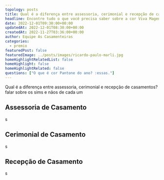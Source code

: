 ```yaml
---
topology: posts
title: Qual é a diferença entre assessoria, cerimonial e recepção de casamentos?
headline: Encontre tudo o que você precisa saber sobre a cor Viva Magenta, a cor do ano 2023.
date: 2022-12-01T09:30:00+00:00
updatedAt: 2022-12-01T08:30:00+00:00
createdAt: 2022-11-27T03:36:00+00:00
author: Equipe As Casamenteiras
categories:
  - premio
featuredPost: false
featuredImage: ../posts/images/ricardo-paulo-marli.jpg
homeHighlightRelatedList: false
homeHighlight: false
homeHighlightRelated: false
questions: ["O que é cor Pantone do ano? :essas."]
---
```


Qual é a diferença entre assessoria, cerimonial e recepção de casamentos?
falar sobre os sims e nãos de cada um

## Assessoria de Casamento

s

## Cerimonial de Casamento

s

## Recepção de Casamento

s
